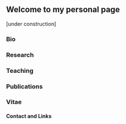 ## Welcome to my personal page

[under construction]

### Bio

### Research

### Teaching

### Publications

### Vitae

#### Contact and Links

